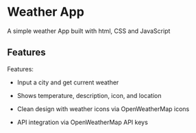 # Weather App
A simple weather App built with html, CSS and JavaScript
## Features
 Features:
 - Input a city and get current weather

- Shows temperature, description, icon, and location

- Clean design with weather icons via OpenWeatherMap icons
- API integration via OpenWeatherMap API keys
